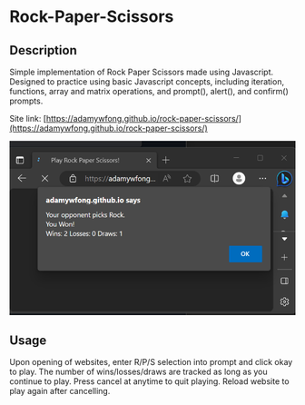 # Rock-Paper-Scissors

## Description

Simple implementation of Rock Paper Scissors made using Javascript. Designed to practice using basic Javascript concepts, including iteration, functions, array and matrix operations, and prompt(), alert(), and confirm() prompts.

Site link: [https://adamywfong.github.io/rock-paper-scissors/](https://adamywfong.github.io/rock-paper-scissors/)

![Screenshot of rock paper scissors game in progress](assets/images/Site-Screenshot1.png)

## Usage

Upon opening of websites, enter R/P/S selection into prompt and click okay to play.
The number of wins/losses/draws are tracked as long as you continue to play.
Press cancel at anytime to quit playing.
Reload website to play again after cancelling.
